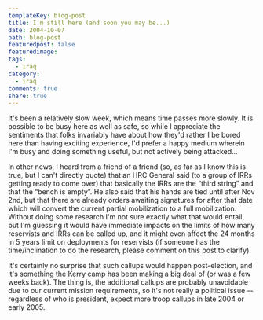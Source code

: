 ```yaml
---
templateKey: blog-post
title: I'm still here (and soon you may be...)
date: 2004-10-07
path: blog-post
featuredpost: false
featuredimage:
tags:
  - iraq
category:
  - iraq
comments: true
share: true
---
```


It's been a relatively slow week, which means time passes more slowly. It is possible to be busy here as well as safe, so while I appreciate the sentiments that folks invariably have about how they'd rather I be bored here than having exciting experience, I'd prefer a happy medium wherein I'm busy and doing something useful, but not actively being attacked...

In other news, I heard from a friend of a friend (so, as far as I know this is true, but I can't directly quote) that an HRC General said (to a group of IRRs getting ready to come over) that basically the IRRs are the “third string” and that the “bench is empty”. He also said that his hands are tied until after Nov 2nd, but that there are already orders awaiting signatures for after that date which will convert the current partial mobilization to a full mobilization. Without doing some research I'm not sure exactly what that would entail, but I'm guessing it would have immediate impacts on the limits of how many reservists and IRRs can be called up, and it might even affect the 24 months in 5 years limit on deployments for reservists (if someone has the time/inclination to do the research, please comment on this post to clarify).

It's certainly no surprise that such callups would happen post-election, and it's something the Kerry camp has been making a big deal of (or was a few weeks back). The thing is, the additional callups are probably unavoidable due to our current mission requirements, so it's not really a political issue -- regardless of who is president, expect more troop callups in late 2004 or early 2005.
